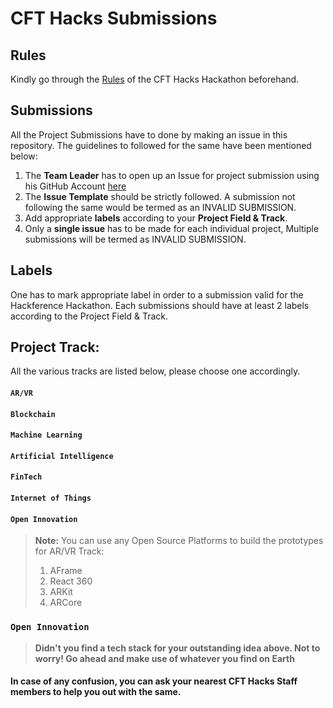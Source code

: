 # CFT Hacks Submissions

## Rules
Kindly go through the [Rules](rules.md) of the CFT Hacks Hackathon beforehand.

## Submissions
All the Project Submissions have to done by making an issue in this repository. The guidelines to followed for the same have been mentioned below:
1. The **Team Leader** has to open up an Issue for project submission using his GitHub Account [here](https://github.com/cft-hacks/submissions/issues/new)
2. The **Issue Template** should be strictly followed. A submission not following the same would be termed as an INVALID SUBMISSION.
3. Add appropriate **labels** according to your **Project Field & Track**.
4. Only a **single issue** has to be made for each individual project, Multiple submissions will be termed as INVALID SUBMISSION.

## Labels
One has to mark appropriate label in order to a submission valid for the Hackference Hackathon. Each submissions should have at least 2 labels according to the Project Field & Track.

## Project Track:
All the various tracks are listed below, please choose one accordingly.

#### `AR/VR`
#### `Blockchain`
#### `Machine Learning`
#### `Artificial Intelligence`
#### `FinTech`
#### `Internet of Things`
#### `Open Innovation`

> **Note:** You can use any Open Source Platforms to build the prototypes for AR/VR Track:
> 1. AFrame
> 2. React 360
> 3. ARKit
> 4. ARCore

### `Open Innovation`
> **Didn't you find a tech stack for your outstanding idea above. Not to worry! Go ahead and make use of whatever you find on Earth**

#### In case of any confusion, you can ask your nearest CFT Hacks Staff members to help you out with the same.
